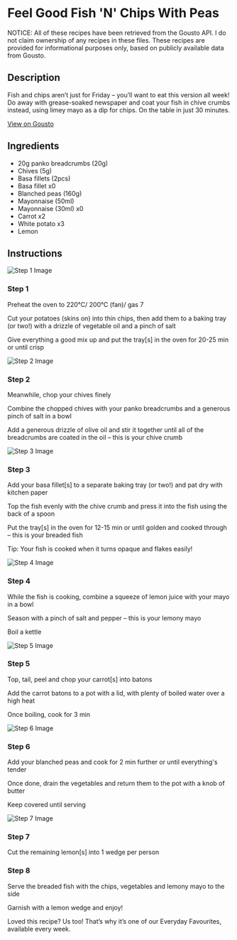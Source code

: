 # Feel Good Fish 'N' Chips With Peas

NOTICE: All of these recipes have been retrieved from the Gousto API. I do not claim ownership of any recipes in these files. These recipes are provided for informational purposes only, based on publicly available data from Gousto.

## Description

Fish and chips aren’t just for Friday – you’ll want to eat this version all week! Do away with grease-soaked newspaper and coat your fish in chive crumbs instead, using limey mayo as a dip for chips. On the table in just 30 minutes.

[View on Gousto](https://www.gousto.co.uk/recipes/cookbook/feel-good-fish-n-chips-with-peas)

## Ingredients

- 20g panko breadcrumbs (20g)
- Chives (5g)
- Basa fillets (2pcs)
- Basa fillet x0
- Blanched peas (160g)
- Mayonnaise (50ml)
- Mayonnaise (30ml) x0
- Carrot x2
- White potato x3
- Lemon

## Instructions

![Step 1 Image](https://production-media.gousto.co.uk/cms/recipe-step-image/Step-1-1586430703377-x200.jpg)

### Step 1

Preheat the oven to 220°C/ 200°C (fan)/ gas 7

Cut your potatoes (skins on) into thin chips, then add them to a baking tray (or two!) with a drizzle of vegetable oil and a pinch of salt

Give everything a good mix up and put the tray[s] in the oven for 20-25 min or until crisp

![Step 2 Image](https://production-media.gousto.co.uk/cms/recipe-step-image/Step-2-1586430717011-x200.jpg)

### Step 2

Meanwhile, chop your chives finely

Combine the chopped chives with your panko breadcrumbs and a generous pinch of salt in a bowl

Add a generous drizzle of olive oil and stir it together until all of the breadcrumbs are coated in the oil – this is your chive crumb

![Step 3 Image](https://production-media.gousto.co.uk/cms/recipe-step-image/Step-3-1586430722295-x200.jpg)

### Step 3

Add your basa fillet[s] to a separate baking tray (or two!) and pat dry with kitchen paper

Top the fish evenly with the chive crumb and press it into the fish using the back of a spoon

Put the tray[s] in the oven for 12-15 min or until golden and cooked through – this is your breaded fish

Tip: Your fish is cooked when it turns opaque and flakes easily!

![Step 4 Image](https://production-media.gousto.co.uk/cms/recipe-step-image/Step-4-1586430726748-x200.jpg)

### Step 4

While the fish is cooking, combine a squeeze of<span class="text-danger"> </span>lemon juice with your mayo in a bowl

Season with a pinch of salt and pepper – this is your lemony mayo

Boil a kettle

![Step 5 Image](https://production-media.gousto.co.uk/cms/recipe-step-image/Step-5-1586430731573-x200.jpg)

### Step 5

Top, tail, peel and chop your carrot[s] into batons

Add the carrot batons to a pot with a lid, with plenty of boiled water over a high heat

Once boiling, cook for 3 min

![Step 6 Image](https://production-media.gousto.co.uk/cms/recipe-step-image/Step-6-1586430736664-x200.jpg)

### Step 6

Add your blanched peas and cook for 2 min further or until everything's tender

Once done, drain the vegetables and return them to the pot with a knob of butter

Keep covered until serving

![Step 7 Image](https://production-media.gousto.co.uk/cms/recipe-step-image/Step-7-1586430742339-x200.jpg)

### Step 7

Cut the remaining lemon[s] into 1 wedge per person

### Step 8

Serve the breaded fish with the chips, vegetables and lemony mayo to the side

Garnish with a lemon wedge and enjoy!

<span class="text-danger">Loved this recipe? Us too! That’s why it’s one of our Everyday Favourites, available every week.</span>

